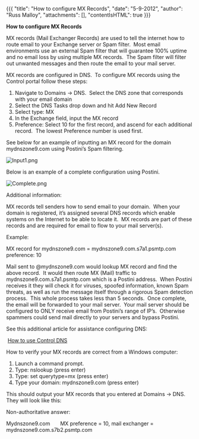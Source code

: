 {{{
  "title": "How to configure MX Records",
  "date": "5-9-2012",
  "author": "Russ Malloy",
  "attachments": [],
  "contentIsHTML": true
}}}

<strong>How to configure MX Records</strong>

<p>MX records (Mail Exchanger Records) are used to tell the internet how to route email to your Exchange server or Spam filter.&nbsp; Most email environments use an external Spam filter that will guarantee 100% uptime and no email loss by using multiple
  MX records.&nbsp; The Spam filter will filter out unwanted messages and then route the email to your mail server.&nbsp;</p>
<p>MX records are configured in DNS.&nbsp; To configure MX records using the Control portal follow these steps:</p>
<ol>
  <li>Navigate to Domains -&gt; DNS.&nbsp; Select the DNS zone that corresponds with your email domain</li>
  <li>Select the DNS Tasks drop down and hit Add New Record</li>
  <li>Select type: MX</li>
  <li>In the Exchange field, input the MX record</li>
  <li>Preference: Select 10 for the first record, and ascend for each additional record.&nbsp; The lowest Preference number is used first.</li>
</ol>
<p>See below for an example of inputting an MX record for the domain mydnszone9.com using Postini’s Spam filtering.</p>
<p><img src="https://t3n.zendesk.com/attachments/token/k9go5c3aizbyvep/?name=Input1.png" alt="Input1.png" />
</p>
<p>Below is an example of a complete configuration using Postini.</p>
<p><img src="https://t3n.zendesk.com/attachments/token/gijwpzamcxbkihx/?name=Complete.png" alt="Complete.png" />
</p>
<p>Additional information:</p>
<p>MX records tell senders how to send email to your domain.&nbsp; When your domain is registered, it’s assigned several DNS records which enable systems on the Internet to be able to locate it.&nbsp; MX records are part of these records and are required
  for email to flow to your mail server(s).&nbsp;</p>
<p>Example:</p>
<p>MX record for mydnszone9.com = mydnszone9.com.s7a1.psmtp.com preference: 10</p>
<p>Mail sent to @mydnszone9.com would lookup MX record and find the above record.&nbsp; It would then route MX (Mail) traffic to mydnszone9.com.s7a1.psmtp.com which is a Postini address.&nbsp; When Postini receives it they will check it for viruses, spoofed
  information, known Spam threats, as well as run the message itself through a rigorous Spam detection process.&nbsp; This whole process takes less than 5 seconds.&nbsp; Once complete, the email will be forwarded to your mail server.&nbsp; Your mail server
  should be configured to ONLY receive email from Postini’s range of IP’s.&nbsp; Otherwise spammers could send mail directly to your servers and bypass Postini.</p>

<p>See this additional article for assistance configuring DNS:</p>
<p>&nbsp;<a href="http://help.tier3.com/entries/21429398-how-to-use-control-dns">How to use Control DNS</a>
</p>

<p>How to verify your MX records are correct from a Windows computer:</p>
<ol>
  <li>Launch a command prompt.</li>
  <li>Type: nslookup (press enter)</li>
  <li>Type: set querytype=mx (press enter)</li>
  <li>Type your domain: mydnszone9.com (press enter)</li>
</ol>
<p>This should output your MX records that you entered at Domains -&gt; DNS.&nbsp; They will look like this:</p>
<p>Non-authoritative answer:</p>
<p>Mydnszone9.com&nbsp;&nbsp;&nbsp;&nbsp;&nbsp;&nbsp; MX preference = 10, mail exchanger = mydnszone9.com.s7b2.psmtp.com</p>
